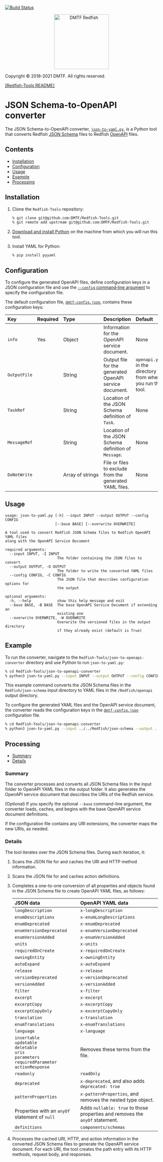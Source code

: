 [![Build Status](https://travis-ci.com/DMTF/Redfish-Tools.svg?branch=master)](https://travis-ci.com/github/DMTF/Redfish-Tools)
<p align="center">
  <img src="http://redfish.dmtf.org/sites/all/themes/dmtf2015/images/dmtf-redfish-logo.png" alt="DMTF Redfish" width=180></p>

Copyright © 2018-2021 DMTF. All rights reserved.

[[Redfish-Tools README]](../README.md#redfish-tools "../README.md#redfish-tools")

# JSON Schema-to-OpenAPI converter

The JSON Schema-to-OpenAPI converter, [`json-to-yaml.py`](json-to-yaml.py#L1 "json-to-yaml.py#L1"), is a Python tool that converts Redfish [JSON Schema](https://json-schema.org/ "https://json-schema.org/") files to Redfish [OpenAPI](https://swagger.io/specification/ "https://swagger.io/specification/") files.

## Contents

* [Installation](#installation)
* [Configuration](#configuration)
* [Usage](#usage)
* [Example](#example)
* [Processing](#processing)

## Installation

1. Clone the `Redfish-Tools` repository:

   ```zsh
   % git clone git@github.com:DMTF/Redfish-Tools.git
   % git remote add upstream git@github.com:DMTF/Redfish-Tools.git
   ```
1. [Download and install Python](https://www.python.org/downloads/ "https://www.python.org/downloads/") on the machine from which you will run this tool.
1. Install YAML for Python:

    ```zsh
    % pip install pyyaml
    ```

## Configuration

To configure the generated OpenAPI files, define configuration keys in a JSON configuration file and use the [`--config` command‑line argument](#usage "#usage") to specify the configuration file.

The default configuration file, [`dmtf-config.json`](dmtf-config.json#L1 "dmtf-config.json#L1"), contains these configuration keys:

| Key          | Required | Type      | Description                                     | Default |
| :----------- | :------- | :-------- | :---------------------------------------------- | :------ |
| `info`       | Yes      | Object    | Information for the OpenAPI service document.   | None |
| `OutputFile` |          | String    | Output file for the generated OpenAPI service document. | `openapi.yaml` in the directory from where you run the tool. |
| `TaskRef`    |          | String    | Location of the JSON Schema definition of `Task`. | None | 
| `MessageRef` |          | String    | Location of the JSON Schema definition of `Message`. | None | 
| `DoNotWrite` |          | Array&nbsp;of&nbsp;strings | File or files to exclude from the generated YAML files. | None |

## Usage

```
usage: json-to-yaml.py [-h] --input INPUT --output OUTPUT --config CONFIG
                       [--base BASE] [--overwrite OVERWRITE]

A tool used to convert Redfish JSON Schema files to Redfish OpenAPI YAML files
along with the OpenAPI Service Document

required arguments:
  --input INPUT, -I INPUT
                        The folder containing the JSON files to convert
  --output OUTPUT, -O OUTPUT
                        The folder to write the converted YAML files
  --config CONFIG, -C CONFIG
                        The JSON file that describes configuration options for
                        the output

optional arguments:
  -h, --help            show this help message and exit
  --base BASE, -B BASE  The base OpenAPI Service Document if extending an
                        existing one
  --overwrite OVERWRITE, -W OVERWRITE
                        Overwrite the versioned files in the output directory
                        if they already exist (default is True)
```

## Example

To run the converter, navigate to the `Redfish-Tools/json-to-openapi-converter` directory and use Python to run `json-to-yaml.py`:

```zsh
% cd Redfish-Tools/json-to-openapi-converter
% python3 json-to-yaml.py --input INPUT --output OUTPUT --config CONFIG
```

This example command converts the JSON Schema files in the `Redfish/json-schema` input directory to YAML files in the `/Redfish/openapi` output directory.

To configure the generated YAML files and the OpenAPI service document, the converter reads the configuration keys in the [`dmtf-config.json`](dmtf-config.json#L1 "dmtf-config.json#L1") configuration file.

```zsh
% cd Redfish-Tools/json-to-openapi-converter
% python3 json-to-yaml.py --input ../../Redfish/json-schema --output ../../Redfish/openapi --config dmtf-config.json
```

## Processing

* [Summary](#summary)
* [Details](#details)

### Summary

The converter processes and converts all JSON Schema files in the input folder to OpenAPI YAML files in the output folder. It also generates the OpenAPI service document that describes the URIs of the Redfish service.

(Optional) If you specify the optional `--base` command-line argument, the converter loads, caches, and begins with the base OpenAPI service document definitions.

If the configuration file contains any URI extensions, the converter maps the new URIs, as needed.

### Details

The tool iterates over the JSON Schema files. During each iteration, it:

1. Scans the JSON file for and caches the URI and HTTP method information.
1. Scans the JSON file for and caches action definitions.
1. Completes a one-to-one conversion of all properties and objects found in the JSON Schema file to create OpenAPI YAML files, as follows:
    
    | JSON data               | OpenAPI YAML data                         |
    | :---------------------- | :---------------------------------------- |
    | `longDescription`       | `x-longDescription` |
    | `enumDescriptions`      | `x-enumLongDescriptions` |
    | `enumDeprecated`        | `x-enumDeprecated` |
    | `enumVersionDeprecated` | `x-enumVersionDeprecated` |
    | `enumVersionAdded`      | `x-enumVersionAdded` |
    | `units`                 | `x-units` |
    | `requiredOnCreate`      | `x-requiredOnCreate` |
    | `owningEntity`          | `x-owningEntity` |
    | `autoExpand`            | `x-autoExpand` |
    | `release`               | `x-release` |
    | `versionDeprecated`     | `x-versionDeprecated` |
    | `versionAdded`          | `x-versionAdded` |
    | `filter`                | `x-filter` |            
    | `excerpt`               | `x-excerpt` |
    | `excerptCopy`           | `x-excerptCopy` |
    | `excerptCopyOnly`       | `x-excerptCopyOnly` |
    | `translation`           | `x-translation` |
    | `enumTranslations`      | `x-enumTranslations` |
    | `language`              | `x-language` |
    | `insertable`<br/>`updatable`<br/>`deletable`<br/>`uris`<br/>`parameters`<br/>`requiredParameter`<br/>`actionResponse` | Removes these terms from the file. |
    | `readonly`              | `readOnly`                                |
    | `deprecated`            | `x-deprecated`, and also adds `deprecated: true` |
    | `patternProperties`     | `x-patternProperties`, and removes the nested type object. |
    | Properties with an `anyOf` statement of `null` | Adds `nullable: true` to those properties and removes the `anyOf` statement. |
    | `definitions`         | `components/schemas` |

1. Processes the cached URI, HTTP, and action information in the converted JSON Schema files to generate the OpenAPI service document. For each URI, the tool creates the path entry with its HTTP methods, request body, and responses.
